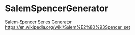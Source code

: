 # SalemSpencerGenerator
Salem-Spencer Series Generator
https://en.wikipedia.org/wiki/Salem%E2%80%93Spencer_set
